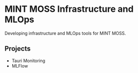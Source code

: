 # MINT MOSS Infrastructure and MLOps 

Developing infrastructure and MLOps tools for MINT MOSS.

## Projects
- Tauri Monitoring
- MLFlow
